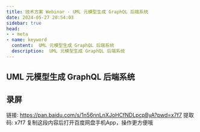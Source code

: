 ```yaml
---
title: 技术方案 Webinar - UML 元模型生成 GraphQL 后端系统
date: 2024-05-27 20:54:03
sidebar: true
head:
- - meta
- name: keyword
  content:  UML 元模型生成 GraphQL 后端系统
  description:  UML 元模型生成 GraphQL 后端系统
---
```



## UML 元模型生成 GraphQL 后端系统

## 录屏

链接: https://pan.baidu.com/s/1n56nnLnXJoHCfNDLpcpByA?pwd=x7f7 提取码: x7f7 复制这段内容后打开百度网盘手机App，操作更方便哦